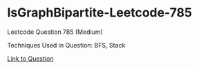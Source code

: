 # IsGraphBipartite-Leetcode-785

Leetcode Question 785 (Medium)

Techniques Used in Question:
BFS, Stack

[Link to Question](https://leetcode.com/problems/is-graph-bipartite/)
